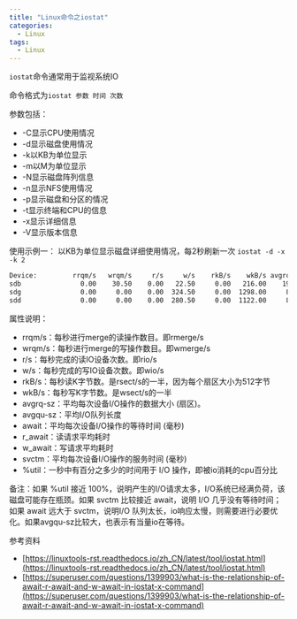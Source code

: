 ```yaml
---
title: "Linux命令之iostat"
categories:
  - Linux
tags:
  - Linux
---
```


`iostat`命令通常用于监视系统IO

命令格式为`iostat 参数 时间 次数`

参数包括：
- -C显示CPU使用情况
- -d显示磁盘使用情况
- -k以KB为单位显示
- -m以M为单位显示
- -N显示磁盘阵列信息
- -n显示NFS使用情况
- -p显示磁盘和分区的情况
- -t显示终端和CPU的信息
- -x显示详细信息
- -V显示版本信息

使用示例一：
以KB为单位显示磁盘详细使用情况，每2秒刷新一次
`iostat -d -x -k 2`
```bash
Device:         rrqm/s   wrqm/s     r/s     w/s    rkB/s    wkB/s avgrq-sz avgqu-sz   await r_await w_await  svctm  %util
sdb               0.00    30.50    0.00   22.50     0.00   216.00    19.20     0.00    0.07    0.00    0.07   0.29   0.65
sdg               0.00     0.00    0.00  324.50     0.00  1298.00     8.00     0.35    1.33    0.00    1.33   1.67  54.25
sdd               0.00     0.00    0.00  280.50     0.00  1122.00     8.00     0.26    1.20    0.00    1.20   1.54  43.10
```
属性说明：
- rrqm/s：每秒进行merge的读操作数目。即rmerge/s
- wrqm/s：每秒进行merge的写操作数目。即wmerge/s
- r/s：每秒完成的读IO设备次数。即rio/s
- w/s：每秒完成的写IO设备次数。即wio/s
- rkB/s：每秒读K字节数。是rsect/s的一半，因为每个扇区大小为512字节
- wkB/s：每秒写K字节数。是wsect/s的一半
- avgrq-sz：平均每次设备I/O操作的数据大小 (扇区)。
- avgqu-sz：平均I/O队列长度
- await：平均每次设备I/O操作的等待时间 (毫秒)
- r_await：读请求平均耗时
- w_await：写请求平均耗时
- svctm：平均每次设备I/O操作的服务时间 (毫秒)
- %util：一秒中有百分之多少的时间用于 I/O 操作，即被io消耗的cpu百分比

备注：如果 %util 接近 100%，说明产生的I/O请求太多，I/O系统已经满负荷，该磁盘可能存在瓶颈。如果 svctm 比较接近 await，说明 I/O 几乎没有等待时间；如果 await 远大于 svctm，说明I/O 队列太长，io响应太慢，则需要进行必要优化。如果avgqu-sz比较大，也表示有当量io在等待。

参考资料
- [https://linuxtools-rst.readthedocs.io/zh_CN/latest/tool/iostat.html](https://linuxtools-rst.readthedocs.io/zh_CN/latest/tool/iostat.html)
- [https://superuser.com/questions/1399903/what-is-the-relationship-of-await-r-await-and-w-await-in-iostat-x-command](https://superuser.com/questions/1399903/what-is-the-relationship-of-await-r-await-and-w-await-in-iostat-x-command)